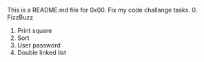 This is a README.md file for 0x00. Fix my code challange tasks.
0. FizzBuzz
1. Print square
2. Sort
3. User password
4. Double linked list
